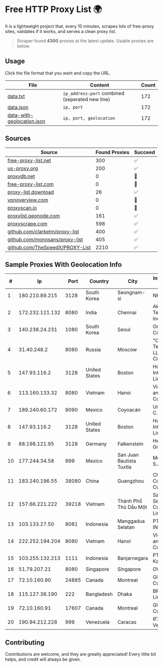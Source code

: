 
# Free HTTP Proxy List 🌍

It is a lightweight project that, every 10 minutes, scrapes lots of free-proxy sites, validates if it works, and serves a clean proxy list.


> Scraper found **4300** proxies at the latest update. Usable proxies are below.

## Usage

Click the file format that you want and copy the URL.


|File|Content|Count|
|----|-------|-----|
|[data.txt](https://raw.githubusercontent.com/themiralay/Proxy-List-World/master/data.txt)|`ip_address:port` combined (seperated new line)|172|
|[data.json](https://raw.githubusercontent.com/themiralay/Proxy-List-World/master/data.json)|`ip, port`|172|
|[data-with-geolocation.json](https://raw.githubusercontent.com/themiralay/Proxy-List-World/master/data-with-geolocation.json)|`ip, port, geolocation`|172|

## Sources

|Source|Found Proxies|Succeed|
|------|-------------|-------|
|[free-proxy-list.net](https://free-proxy-list.net)|300|✅|
|[us-proxy.org](https://www.us-proxy.org)|200|✅|
|[proxydb.net](http://proxydb.net)|0|🚫|
|[free-proxy-list.com](https://free-proxy-list.com/?page=&port=&type%5B%5D=http&type%5B%5D=https&up_time=0&search=Search)|0|🚫|
|[proxy-list.download](https://www.proxy-list.download/HTTP)|26|✅|
|[vpnoverview.com](https://vpnoverview.com/privacy/anonymous-browsing/free-proxy-servers)|0|🚫|
|[proxyscan.io](https://www.proxyscan.io)|0|🚫|
|[proxylist.geonode.com](https://proxylist.geonode.com/api/proxy-list?limit=300&page=1&sort_by=lastChecked&sort_type=desc&protocols=http,https)|161|✅|
|[proxyscrape.com](https://api.proxyscrape.com/v2/?request=displayproxies&protocol=http&timeout=10000&country=all&ssl=all&anonymity=all)|598|✅|
|[github.com/clarketm/proxy-list](https://raw.githubusercontent.com/clarketm/proxy-list/master/proxy-list-raw.txt)|400|✅|
|[github.com/monosans/proxy-list](https://raw.githubusercontent.com/monosans/proxy-list/main/proxies/http.txt)|405|✅|
|[github.com/TheSpeedX/PROXY-List](https://raw.githubusercontent.com/TheSpeedX/PROXY-List/master/http.txt)|2210|✅|


## Sample Proxies With Geolocation Info

|#|Ip|Port|Country|City|Internet Service Provider|
|-|--|----|-------|----|-------------------------|
|1|180.210.89.215|3128|South Korea|Seongnam-si|NHNCLOUD|
|2|172.232.121.132|8080|India|Chennai|Akamai Technologies, Inc.|
|3|140.238.24.231|1080|South Korea|Seoul|Oracle Corporation|
|4|31.40.248.2|8080|Russia|Moscow|"Cloud Technologies" LLC trading as Cloud.ru|
|5|147.93.116.2|3128|United States|Boston|Hostinger International Limited|
|6|113.160.133.32|8080|Vietnam|Hanoi|VietNam Post and Telecom Corporation|
|7|189.240.60.172|9090|Mexico|Coyoacán|Uninet S.A. de C.V.|
|8|147.93.116.2|3128|United States|Boston|Hostinger International Limited|
|9|88.198.121.95|3128|Germany|Falkenstein|Hetzner Online GmbH|
|10|177.244.34.58|999|Mexico|San Juan Bautista Tuxtla|Mega Cable, S.A. de C.V.|
|11|183.240.196.55|38080|China|Guangzhou|China Mobile Communications Corporation|
|12|157.66.221.222|39218|Vietnam|Thành Phố Thủ Dầu Một|Sandclock Service Trading Company Limited|
|13|103.133.27.50|8081|Indonesia|Manggadua Selatan|PT PHATRIA INTI PERSADA|
|14|222.252.194.204|8080|Vietnam|Hanoi|VietNam Post and Telecom Corporation|
|15|103.255.132.213|1111|Indonesia|Banjarnegara|PT Sarana Kawan Setia|
|16|51.79.207.21|8080|Singapore|Singapore|OVH SAS|
|17|72.10.160.90|24885|Canada|Montreal|GloboTech Communications|
|18|115.127.36.190|222|Bangladesh|Dhaka|BRACNet Limited|
|19|72.10.160.91|17607|Canada|Montreal|GloboTech Communications|
|20|190.94.212.228|999|Venezuela|Caracas|IFX Networks Venezuela C.A.|



## Contributing

Contributions are welcome, and they are greatly appreciated! Every
little bit helps, and credit will always be given.

